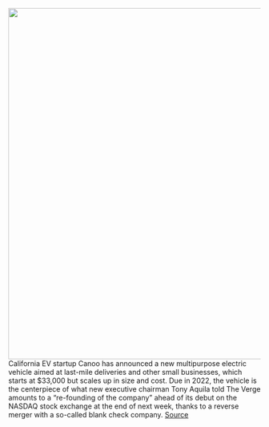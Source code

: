 <img src='https://cdn.vox-cdn.com/thumbor/VFdVZSnXSleoubaOZ4S-j75OrL4=/0x0:2040x1148/1200x800/filters:focal(1272x434:1598x760)/cdn.vox-cdn.com/uploads/chorus_image/image/68528430/Canoo_MPDV_Exterior__14_.0.jpg' width='700px' /><br/>
California EV startup Canoo has announced a new multipurpose electric vehicle aimed at last-mile deliveries and other small businesses, which starts at $33,000 but scales up in size and cost. Due in 2022, the vehicle is the centerpiece of what new executive chairman Tony Aquila told The Verge amounts to a “re-founding of the company” ahead of its debut on the NASDAQ stock exchange at the end of next week, thanks to a reverse merger with a so-called blank check company.
<a href='https://www.theverge.com/2020/12/17/22179588/canoo-delivery-vehicle-nasdaq-spac-merger-listing-public'> Source <a/>